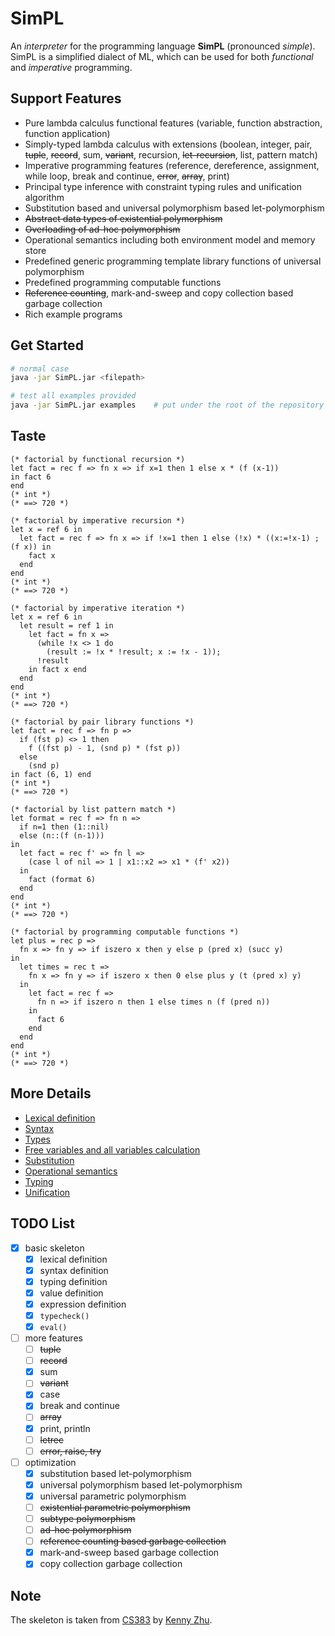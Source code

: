 # SimPL
An *interpreter* for the programming language **SimPL** (pronounced *simple*).
SimPL is a simplified dialect of ML, which can be used for both *functional* and *imperative* programming.

## Support Features
* Pure lambda calculus functional features (variable, function abstraction, function application)
* Simply-typed lambda calculus with extensions (boolean, integer, pair, ~~tuple~~, ~~record~~, sum, ~~variant~~, recursion, ~~let-recursion~~, list, pattern match)
* Imperative programming features (reference, dereference, assignment, while loop, break and continue, ~~error~~, ~~array~~, print)
* Principal type inference with constraint typing rules and unification algorithm
* Substitution based and universal polymorphism based let-polymorphism
* ~~Abstract data types of existential polymorphism~~
* ~~Overloading of ad-hoc polymorphism~~
* Operational semantics including both environment model and memory store
* Predefined generic programming template library functions of universal polymorphism
* Predefined programming computable functions
* ~~Reference counting~~, mark-and-sweep and copy collection based garbage collection
* Rich example programs

## Get Started
```bash
# normal case
java -jar SimPL.jar <filepath>

# test all examples provided
java -jar SimPL.jar examples    # put under the root of the repository
```

## Taste
```ML
(* factorial by functional recursion *)
let fact = rec f => fn x => if x=1 then 1 else x * (f (x-1))
in fact 6
end
(* int *)
(* ==> 720 *)
```

```ML
(* factorial by imperative recursion *)
let x = ref 6 in
  let fact = rec f => fn x => if !x=1 then 1 else (!x) * ((x:=!x-1) ; (f x)) in
    fact x
  end
end
(* int *)
(* ==> 720 *)
```

```ML
(* factorial by imperative iteration *)
let x = ref 6 in
  let result = ref 1 in
    let fact = fn x => 
      (while !x <> 1 do
        (result := !x * !result; x := !x - 1));
      !result
    in fact x end
  end
end
(* int *)
(* ==> 720 *)
```

```ML
(* factorial by pair library functions *)
let fact = rec f => fn p => 
  if (fst p) <> 1 then
    f ((fst p) - 1, (snd p) * (fst p))
  else
    (snd p)
in fact (6, 1) end
(* int *)
(* ==> 720 *)
```

```ML
(* factorial by list pattern match *)
let format = rec f => fn n => 
  if n=1 then (1::nil)
  else (n::(f (n-1)))
in
  let fact = rec f' => fn l => 
    (case l of nil => 1 | x1::x2 => x1 * (f' x2))
  in
    fact (format 6)
  end
end
(* int *)
(* ==> 720 *)
```

```ML
(* factorial by programming computable functions *)
let plus = rec p =>
  fn x => fn y => if iszero x then y else p (pred x) (succ y)
in
  let times = rec t =>
    fn x => fn y => if iszero x then 0 else plus y (t (pred x) y)
  in
    let fact = rec f =>
      fn n => if iszero n then 1 else times n (f (pred n))
    in
      fact 6
    end
  end
end
(* int *)
(* ==> 720 *)
```

## More Details
* [Lexical definition](doc/Lexical.md)
* [Syntax](doc/Syntax.md)
* [Types](doc/Types.md)
* [Free variables and all variables calculation](doc/FreeVariables-AllVariables.md)
* [Substitution](doc/Substitution.md)
* [Operational semantics](OperationalSemantics.md)
* [Typing](doc/Typing.md)
* [Unification](doc/Unification.md)

## TODO List
- [x] basic skeleton
  - [x] lexical definition
  - [x] syntax definition
  - [x] typing definition
  - [x] value definition
  - [x] expression definition
  - [x] `typecheck()`
  - [x] `eval()`
- [ ] more features
  - [ ] ~~tuple~~
  - [ ] ~~record~~
  - [x] sum
  - [ ] ~~variant~~
  - [x] case
  - [x] break and continue
  - [ ] ~~array~~
  - [x] print, println
  - [ ] ~~letrec~~
  - [ ] ~~error, raise, try~~
- [ ] optimization
  - [x] substitution based let-polymorphism
  - [x] universal polymorphism based let-polymorphism
  - [x] universal parametric polymorphism
  - [ ] ~~existential parametric polymorphism~~
  - [ ] ~~subtype polymorphism~~
  - [ ] ~~ad-hoc polymorphism~~
  - [ ] ~~reference counting based garbage collection~~
  - [x] mark-and-sweep based garbage collection
  - [x] copy collection garbage collection

## Note
The skeleton is taken from [CS383](https://www.cs.sjtu.edu.cn/~kzhu/cs383/) by [Kenny Zhu](https://www.cs.sjtu.edu.cn/~kzhu/).